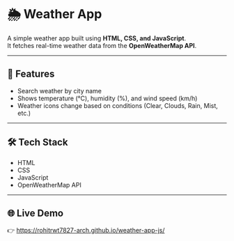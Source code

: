# 🌦️ Weather App

A simple weather app built using **HTML, CSS, and JavaScript**.  
It fetches real-time weather data from the **OpenWeatherMap API**.

---

## 🚀 Features
- Search weather by city name  
- Shows temperature (°C), humidity (%), and wind speed (km/h)  
- Weather icons change based on conditions (Clear, Clouds, Rain, Mist, etc.)  

---

## 🛠️ Tech Stack
- HTML  
- CSS  
- JavaScript  
- OpenWeatherMap API  

---

## 🌐 Live Demo
👉 https://rohitrwt7827-arch.github.io/weather-app-js/

